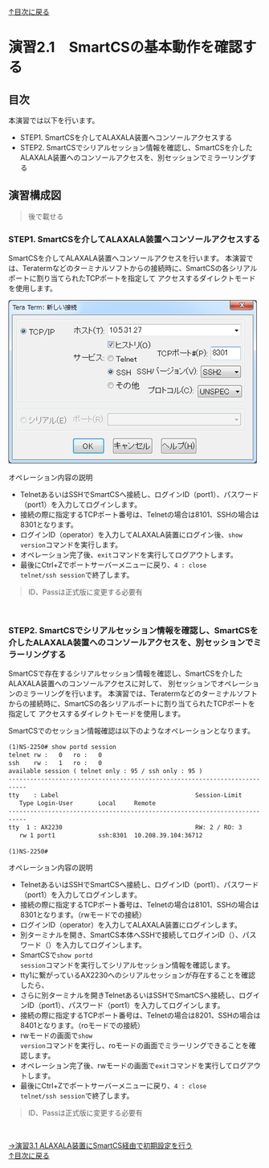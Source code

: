[↑目次に戻る](/README.md)
<br>
# 演習2.1　SmartCSの基本動作を確認する

## 目次
本演習では以下を行います。
- STEP1. SmartCSを介してALAXALA装置へコンソールアクセスする
- STEP2. SmartCSでシリアルセッション情報を確認し、SmartCSを介したALAXALA装置へのコンソールアクセスを、別セッションでミラーリングする

## 演習構成図

> 後で載せる

### STEP1. SmartCSを介してALAXALA装置へコンソールアクセスする

SmartCSを介してALAXALA装置へコンソールアクセスを行います。
本演習では、Teratermなどのターミナルソフトからの接続時に、SmartCSの各シリアルポートに割り当てられたTCPポートを指定して
アクセスするダイレクトモードを使用します。

![Teraterm_DirectMode_RW.png](Teraterm_DirectMode_RW.png)

オペレーション内容の説明
- TelnetあるいはSSHでSmartCSへ接続し、ログインID（port1）、パスワード（port1）を入力してログインします。
- 接続の際に指定するTCPポート番号は、Telnetの場合は8101、SSHの場合は8301となります。
- ログインID（operator）を入力してALAXALA装置にログイン後、<code>show version</code>コマンドを実行します。  
- オペレーション完了後、<code>exit</code>コマンドを実行してログアウトします。
- 最後にCtrl+Zでポートサーバーメニューに戻り、<code>4  : close telnet/ssh session</code>で終了します。
> ID、Passは正式版に変更する必要有
<br>



### STEP2. SmartCSでシリアルセッション情報を確認し、SmartCSを介したALAXALA装置へのコンソールアクセスを、別セッションでミラーリングする

SmartCSで存在するシリアルセッション情報を確認し、SmartCSを介したALAXALA装置へのコンソールアクセスに対して、
別セッションでオペレーションのミラーリングを行います。
本演習では、Teratermなどのターミナルソフトからの接続時に、SmartCSの各シリアルポートに割り当てられたTCPポートを指定して
アクセスするダイレクトモードを使用します。

SmartCSでのセッション情報確認は以下のようなオペレーションとなります。
<br>

```
(1)NS-2250# show portd session
telnet rw :   0   ro :   0
ssh    rw :   1   ro :   0
available session ( telnet only : 95 / ssh only : 95 )
---------------------------------------------------------------------------
tty    : Label                                      Session-Limit 
   Type Login-User       Local     Remote
---------------------------------------------------------------------------
tty  1 : AX2230                                     RW: 2 / RO: 3 
   rw 1 port1            ssh:8301  10.208.39.104:36712

(1)NS-2250#
```
オペレーション内容の説明
- TelnetあるいはSSHでSmartCSへ接続し、ログインID（port1）、パスワード（port1）を入力してログインします。
- 接続の際に指定するTCPポート番号は、Telnetの場合は8101、SSHの場合は8301となります。（rwモードでの接続）
- ログインID（operator）を入力してALAXALA装置にログインします。
- 別ターミナルを開き、SmartCS本体へSSHで接続してログインID（）、パスワード（）を入力してログインします。
- SmartCSで<code>show portd session</code>コマンドを実行してシリアルセッション情報を確認します。
- tty1に繋がっているAX2230へのシリアルセッションが存在することを確認したら、
- さらに別ターミナルを開きTelnetあるいはSSHでSmartCSへ接続し、ログインID（port1）、パスワード（port1）を入力してログインします。
- 接続の際に指定するTCPポート番号は、Telnetの場合は8201、SSHの場合は8401となります。（roモードでの接続）
- rwモードの画面で<code>show version</code>コマンドを実行し、roモードの画面でミラーリングできることを確認します。
- オペレーション完了後、rwモードの画面で<code>exit</code>コマンドを実行してログアウトします。
- 最後にCtrl+Zでポートサーバーメニューに戻り、<code>4  : close telnet/ssh session</code>で終了します。
> ID、Passは正式版に変更する必要有
<br>


[→演習3.1 ALAXALA装置にSmartCS経由で初期設定を行う](/3.1-initial_setup_the_alaxala_device_via_smartcs.md)  
[↑目次に戻る](/README.md)
